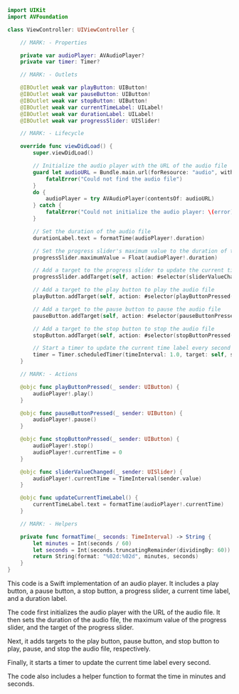 ```swift
import UIKit
import AVFoundation

class ViewController: UIViewController {

    // MARK: - Properties

    private var audioPlayer: AVAudioPlayer?
    private var timer: Timer?

    // MARK: - Outlets

    @IBOutlet weak var playButton: UIButton!
    @IBOutlet weak var pauseButton: UIButton!
    @IBOutlet weak var stopButton: UIButton!
    @IBOutlet weak var currentTimeLabel: UILabel!
    @IBOutlet weak var durationLabel: UILabel!
    @IBOutlet weak var progressSlider: UISlider!

    // MARK: - Lifecycle

    override func viewDidLoad() {
        super.viewDidLoad()

        // Initialize the audio player with the URL of the audio file
        guard let audioURL = Bundle.main.url(forResource: "audio", withExtension: "mp3") else {
            fatalError("Could not find the audio file")
        }
        do {
            audioPlayer = try AVAudioPlayer(contentsOf: audioURL)
        } catch {
            fatalError("Could not initialize the audio player: \(error)")
        }

        // Set the duration of the audio file
        durationLabel.text = formatTime(audioPlayer!.duration)

        // Set the progress slider's maximum value to the duration of the audio file
        progressSlider.maximumValue = Float(audioPlayer!.duration)

        // Add a target to the progress slider to update the current time label when the slider is moved
        progressSlider.addTarget(self, action: #selector(sliderValueChanged(_:)), for: .valueChanged)

        // Add a target to the play button to play the audio file
        playButton.addTarget(self, action: #selector(playButtonPressed(_:)), for: .touchUpInside)

        // Add a target to the pause button to pause the audio file
        pauseButton.addTarget(self, action: #selector(pauseButtonPressed(_:)), for: .touchUpInside)

        // Add a target to the stop button to stop the audio file
        stopButton.addTarget(self, action: #selector(stopButtonPressed(_:)), for: .touchUpInside)

        // Start a timer to update the current time label every second
        timer = Timer.scheduledTimer(timeInterval: 1.0, target: self, selector: #selector(updateCurrentTimeLabel), userInfo: nil, repeats: true)
    }

    // MARK: - Actions

    @objc func playButtonPressed(_ sender: UIButton) {
        audioPlayer!.play()
    }

    @objc func pauseButtonPressed(_ sender: UIButton) {
        audioPlayer!.pause()
    }

    @objc func stopButtonPressed(_ sender: UIButton) {
        audioPlayer!.stop()
        audioPlayer!.currentTime = 0
    }

    @objc func sliderValueChanged(_ sender: UISlider) {
        audioPlayer!.currentTime = TimeInterval(sender.value)
    }

    @objc func updateCurrentTimeLabel() {
        currentTimeLabel.text = formatTime(audioPlayer!.currentTime)
    }

    // MARK: - Helpers

    private func formatTime(_ seconds: TimeInterval) -> String {
        let minutes = Int(seconds / 60)
        let seconds = Int(seconds.truncatingRemainder(dividingBy: 60))
        return String(format: "%02d:%02d", minutes, seconds)
    }
}
```

This code is a Swift implementation of an audio player. It includes a play button, a pause button, a stop button, a progress slider, a current time label, and a duration label.

The code first initializes the audio player with the URL of the audio file. It then sets the duration of the audio file, the maximum value of the progress slider, and the target of the progress slider.

Next, it adds targets to the play button, pause button, and stop button to play, pause, and stop the audio file, respectively.

Finally, it starts a timer to update the current time label every second.

The code also includes a helper function to format the time in minutes and seconds.